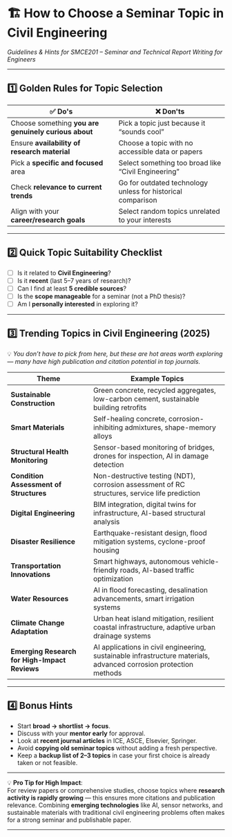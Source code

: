 # 🏗️ How to Choose a Seminar Topic in Civil Engineering  
*Guidelines & Hints for SMCE201 – Seminar and Technical Report Writing for Engineers*  

---

## 1️⃣ Golden Rules for Topic Selection  

| ✅ Do's | ❌ Don'ts |
| --- | --- |
| Choose something **you are genuinely curious about** | Pick a topic just because it “sounds cool” |
| Ensure **availability of research material** | Choose a topic with no accessible data or papers |
| Pick a **specific and focused** area | Select something too broad like “Civil Engineering” |
| Check **relevance to current trends** | Go for outdated technology unless for historical comparison |
| Align with your **career/research goals** | Select random topics unrelated to your interests |

---

## 2️⃣ Quick Topic Suitability Checklist  

- [ ] Is it related to **Civil Engineering**?  
- [ ] Is it **recent** (last 5–7 years of research)?  
- [ ] Can I find at least **5 credible sources**?  
- [ ] Is the **scope manageable** for a seminar (not a PhD thesis)?  
- [ ] Am I **personally interested** in exploring it?  

---

## 3️⃣ Trending Topics in Civil Engineering (2025)  

💡 *You don’t have to pick from here, but these are hot areas worth exploring — many have high publication and citation potential in top journals.*  

| Theme | Example Topics |
| --- | --- |
| **Sustainable Construction** | Green concrete, recycled aggregates, low-carbon cement, sustainable building retrofits |
| **Smart Materials** | Self-healing concrete, corrosion-inhibiting admixtures, shape-memory alloys |
| **Structural Health Monitoring** | Sensor-based monitoring of bridges, drones for inspection, AI in damage detection |
| **Condition Assessment of Structures** | Non-destructive testing (NDT), corrosion assessment of RC structures, service life prediction |
| **Digital Engineering** | BIM integration, digital twins for infrastructure, AI-based structural analysis |
| **Disaster Resilience** | Earthquake-resistant design, flood mitigation systems, cyclone-proof housing |
| **Transportation Innovations** | Smart highways, autonomous vehicle-friendly roads, AI-based traffic optimization |
| **Water Resources** | AI in flood forecasting, desalination advancements, smart irrigation systems |
| **Climate Change Adaptation** | Urban heat island mitigation, resilient coastal infrastructure, adaptive urban drainage systems |
| **Emerging Research for High-Impact Reviews** | AI applications in civil engineering, sustainable infrastructure materials, advanced corrosion protection methods |

---

## 4️⃣ Bonus Hints  

- Start **broad → shortlist → focus**.  
- Discuss with your **mentor early** for approval.  
- Look at **recent journal articles** in ICE, ASCE, Elsevier, Springer.  
- Avoid **copying old seminar topics** without adding a fresh perspective.  
- Keep a **backup list of 2–3 topics** in case your first choice is already taken or not feasible.  

---

💡 **Pro Tip for High Impact**:  
For review papers or comprehensive studies, choose topics where **research activity is rapidly growing** — this ensures more citations and publication relevance. Combining **emerging technologies** like AI, sensor networks, and sustainable materials with traditional civil engineering problems often makes for a strong seminar and publishable paper.  

---
